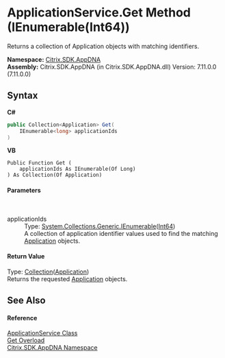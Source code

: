 # ApplicationService.Get Method (IEnumerable(Int64))
 

Returns a collection of Application objects with matching identifiers.

**Namespace:**&nbsp;[Citrix.SDK.AppDNA](index.md)<br />**Assembly:**&nbsp;Citrix.SDK.AppDNA (in Citrix.SDK.AppDNA.dll) Version: 7.11.0.0 (7.11.0.0)

## Syntax

**C#**
```csharp
public Collection<Application> Get(
	IEnumerable<long> applicationIds
)
```

**VB**
```vbnet
Public Function Get ( 
	applicationIds As IEnumerable(Of Long)
) As Collection(Of Application)
```


#### Parameters
&nbsp;<dl><dt>applicationIds</dt><dd>Type: <a href="http://msdn2.microsoft.com/en-us/library/9eekhta0" target="_blank">System.Collections.Generic.IEnumerable</a>(<a href="http://msdn2.microsoft.com/en-us/library/6yy583ek" target="_blank">Int64</a>)<br />A collection of application identifier values used to find the matching <a href="1779bfff-4b29-0f26-8a09-10acdd530bbc">Application</a> objects.</dd></dl>

#### Return Value
Type: <a href="http://msdn2.microsoft.com/en-us/library/ms132397" target="_blank">Collection</a>(<a href="1779bfff-4b29-0f26-8a09-10acdd530bbc">Application</a>)<br />Returns the requested <a href="1779bfff-4b29-0f26-8a09-10acdd530bbc">Application</a> objects.

## See Also


#### Reference
<a href="4190f2b6-31d1-9744-132e-b12e165db1a3">ApplicationService Class</a><br /><a href="e568f247-9a9b-a6a9-4a1f-5e0a96e313da">Get Overload</a><br /><a href="fe2d265b-410b-8b11-1eb4-a790e0b062bf">Citrix.SDK.AppDNA Namespace</a><br />
